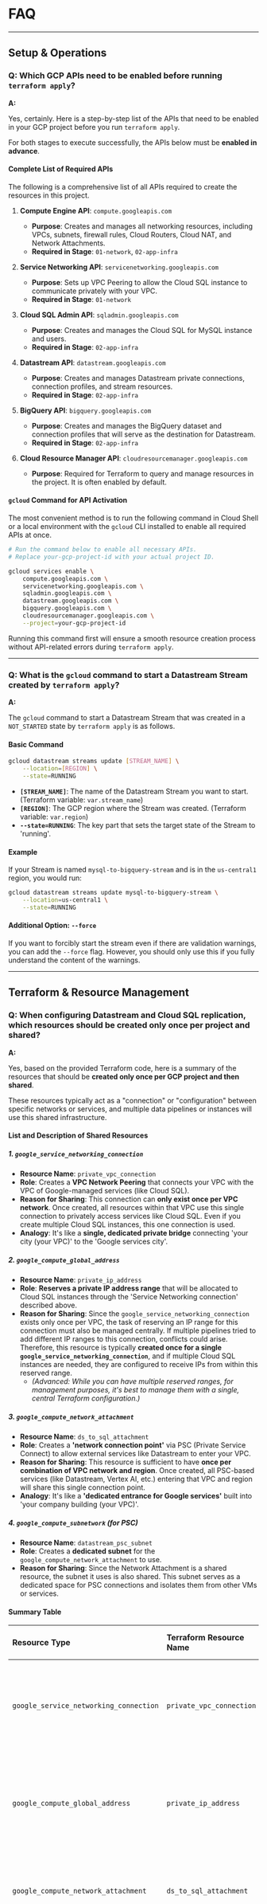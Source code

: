 # FAQ

---

## Setup & Operations

### Q: Which GCP APIs need to be enabled before running `terraform apply`?

**A:**

Yes, certainly. Here is a step-by-step list of the APIs that need to be enabled in your GCP project before you run `terraform apply`.

For both stages to execute successfully, the APIs below must be **enabled in advance**.

#### Complete List of Required APIs

The following is a comprehensive list of all APIs required to create the resources in this project.

1.  **Compute Engine API**: `compute.googleapis.com`
    *   **Purpose**: Creates and manages all networking resources, including VPCs, subnets, firewall rules, Cloud Routers, Cloud NAT, and Network Attachments.
    *   **Required in Stage**: `01-network`, `02-app-infra`

2.  **Service Networking API**: `servicenetworking.googleapis.com`
    *   **Purpose**: Sets up VPC Peering to allow the Cloud SQL instance to communicate privately with your VPC.
    *   **Required in Stage**: `01-network`

3.  **Cloud SQL Admin API**: `sqladmin.googleapis.com`
    *   **Purpose**: Creates and manages the Cloud SQL for MySQL instance and users.
    *   **Required in Stage**: `02-app-infra`

4.  **Datastream API**: `datastream.googleapis.com`
    *   **Purpose**: Creates and manages Datastream private connections, connection profiles, and stream resources.
    *   **Required in Stage**: `02-app-infra`

5.  **BigQuery API**: `bigquery.googleapis.com`
    *   **Purpose**: Creates and manages the BigQuery dataset and connection profiles that will serve as the destination for Datastream.
    *   **Required in Stage**: `02-app-infra`

6.  **Cloud Resource Manager API**: `cloudresourcemanager.googleapis.com`
    *   **Purpose**: Required for Terraform to query and manage resources in the project. It is often enabled by default.

#### `gcloud` Command for API Activation

The most convenient method is to run the following command in Cloud Shell or a local environment with the `gcloud` CLI installed to enable all required APIs at once.

```bash
# Run the command below to enable all necessary APIs.
# Replace your-gcp-project-id with your actual project ID.

gcloud services enable \
    compute.googleapis.com \
    servicenetworking.googleapis.com \
    sqladmin.googleapis.com \
    datastream.googleapis.com \
    bigquery.googleapis.com \
    cloudresourcemanager.googleapis.com \
    --project=your-gcp-project-id
```

Running this command first will ensure a smooth resource creation process without API-related errors during `terraform apply`.

---

### Q: What is the `gcloud` command to start a Datastream Stream created by `terraform apply`?

**A:**

The `gcloud` command to start a Datastream Stream that was created in a `NOT_STARTED` state by `terraform apply` is as follows.

#### Basic Command

```bash
gcloud datastream streams update [STREAM_NAME] \
    --location=[REGION] \
    --state=RUNNING
```

*   **`[STREAM_NAME]`**: The name of the Datastream Stream you want to start. (Terraform variable: `var.stream_name`)
*   **`[REGION]`**: The GCP region where the Stream was created. (Terraform variable: `var.region`)
*   **`--state=RUNNING`**: The key part that sets the target state of the Stream to 'running'.

#### Example

If your Stream is named `mysql-to-bigquery-stream` and is in the `us-central1` region, you would run:

```bash
gcloud datastream streams update mysql-to-bigquery-stream \
    --location=us-central1 \
    --state=RUNNING
```

#### Additional Option: `--force`

If you want to forcibly start the stream even if there are validation warnings, you can add the `--force` flag. However, you should only use this if you fully understand the content of the warnings.

---

## Terraform & Resource Management

### Q: When configuring Datastream and Cloud SQL replication, which resources should be created only once per project and shared?

**A:**

Yes, based on the provided Terraform code, here is a summary of the resources that should be **created only once per GCP project and then shared**.

These resources typically act as a "connection" or "configuration" between specific networks or services, and multiple data pipelines or instances will use this shared infrastructure.

#### List and Description of Shared Resources

##### 1. `google_service_networking_connection`

*   **Resource Name**: `private_vpc_connection`
*   **Role**: Creates a **VPC Network Peering** that connects your VPC with the VPC of Google-managed services (like Cloud SQL).
*   **Reason for Sharing**: This connection can **only exist once per VPC network**. Once created, all resources within that VPC use this single connection to privately access services like Cloud SQL. Even if you create multiple Cloud SQL instances, this one connection is used.
*   **Analogy**: It's like a **single, dedicated private bridge** connecting 'your city (your VPC)' to the 'Google services city'.

##### 2. `google_compute_global_address`

*   **Resource Name**: `private_ip_address`
*   **Role**: **Reserves a private IP address range** that will be allocated to Cloud SQL instances through the 'Service Networking connection' described above.
*   **Reason for Sharing**: Since the `google_service_networking_connection` exists only once per VPC, the task of reserving an IP range for this connection must also be managed centrally. If multiple pipelines tried to add different IP ranges to this connection, conflicts could arise. Therefore, this resource is typically **created once for a single `google_service_networking_connection`**, and if multiple Cloud SQL instances are needed, they are configured to receive IPs from within this reserved range.
    *   *(Advanced: While you can have multiple reserved ranges, for management purposes, it's best to manage them with a single, central Terraform configuration.)*

##### 3. `google_compute_network_attachment`

*   **Resource Name**: `ds_to_sql_attachment`
*   **Role**: Creates a **'network connection point'** via PSC (Private Service Connect) to allow external services like Datastream to enter your VPC.
*   **Reason for Sharing**: This resource is sufficient to have **once per combination of VPC network and region**. Once created, all PSC-based services (like Datastream, Vertex AI, etc.) entering that VPC and region will share this single connection point.
*   **Analogy**: It's like a **'dedicated entrance for Google services'** built into 'your company building (your VPC)'.

##### 4. `google_compute_subnetwork` (for PSC)

*   **Resource Name**: `datastream_psc_subnet`
*   **Role**: Creates a **dedicated subnet** for the `google_compute_network_attachment` to use.
*   **Reason for Sharing**: Since the Network Attachment is a shared resource, the subnet it uses is also shared. This subnet serves as a dedicated space for PSC connections and isolates them from other VMs or services.

#### Summary Table

| Resource Type | Terraform Resource Name | Scope | Why It Should Be Shared |
| :--- | :--- | :--- | :--- |
| `google_service_networking_connection` | `private_vpc_connection` | VPC Network | Can only be created once per VPC. A single gateway for all private service access. |
| `google_compute_global_address` | `private_ip_address` | Service Networking Connection | IP reservations for the above connection must be managed centrally to avoid conflicts. |
| `google_compute_network_attachment` | `ds_to_sql_attachment` | VPC Network + Region | A single entry point shared by all PSC services entering the VPC/region. |
| `google_compute_subnetwork` | `datastream_psc_subnet` | Network Attachment | As the dedicated subnet for the Network Attachment, it is shared along with it. |

---

### Q: If I have already created a `google_service_networking_connection` for another Cloud SQL instance (A), can I not create it again for a new instance (B)?

**A:**

That's correct. **You cannot create it again, and you don't need to.**

The `google_service_networking_connection` is like a "dedicated bridge" that **exists only once per VPC**. Once this bridge is built, all services belonging to that VPC share it.

#### Key Concept: One Bridge, Multiple Plots of Land

*   **`google_service_networking_connection` (The Dedicated Bridge)**: This resource is a single connection between one VPC and Google's services. If you've already created it for instance A, all Google services will continue to use that bridge.
*   **`google_compute_global_address` (IP Address Range, i.e., The Plot of Land)**: When you create a new Cloud SQL instance B, you reuse the existing "bridge" and simply **reserve a new "plot of land" (private IP address range)** on the other side.

#### Conclusion

In a single VPC, you create the `google_service_networking_connection` resource only once. When adding new Cloud SQL instances later, you only need to add a new `reserved_peering_ranges` to that existing connection. Therefore, it is correct that you "cannot create it again," and if it already exists, you must reuse it.

---

### Q: When connecting Datastream and Cloud SQL via PSC, should a Network Attachment be created for each Cloud SQL instance, or just once?

**A:**

The short answer is: **you only need to create the Network Attachment once.**

It is not necessary to create one for each Cloud SQL instance you want to connect to.

#### Why Only Once? (An Analogy)

You can think of the Network Attachment's role as a **'dedicated entrance for Google services'**.

*   **Your VPC Network**: This is your 'company building', isolated from the outside.
*   **Network Attachment**: This is the **'dedicated entrance for Google services'** built into your 'company building'. This entrance is the official pathway for all Google services that support PSC, like Datastream and Vertex AI, to enter your building.
*   **Cloud SQL Instances (A, B, C...)**: These are the 'partner offices' outside your building that need to collaborate with you.

Just as you wouldn't build a new entrance to your company building every time a new partner company comes along, the same principle applies here.

#### Technical Explanation

*   **Scope of a Network Attachment**: The `google_compute_network_attachment` resource is not tied to a specific Cloud SQL instance but to a **VPC network** and a **region**.
*   **Connection Flow**: A service like Datastream enters the consumer's VPC through this Network Attachment and is then routed through the PSC infrastructure to the specific target Cloud SQL instance.

#### Conclusion

For a **single VPC network** and **single region** combination, **one Network Attachment** is sufficient. If you want to connect to multiple Cloud SQL instances within that VPC/region, all connections will share the one Network Attachment you have already created.

---

### Q: What problems can occur if I create multiple Network Attachments?

**A:**

While it might technically work, creating multiple Network Attachments can lead to several management, cost, and potential performance issues.

1.  **Unnecessary Costs**: A Network Attachment is a resource that is billed hourly. If you create multiple, you will be paying for unused Attachments.

2.  **Increased Management Complexity (The Biggest Problem)**:
    *   **Confusing Architecture**: It creates confusion like, "Which service is using which Attachment?", making it difficult to diagnose issues during an outage.
    *   **Terraform Code Duplication**: Having multiple, nearly identical resource blocks clutters the code, harms readability, and makes maintenance difficult.
    *   **Complex Firewall Rules**: You would need to manage separate subnets and firewall rules for each Attachment, complicating security policies and increasing the chance of mistakes.

3.  **Resource Quota Issues**: All GCP resources are subject to quotas. Creating unnecessary Attachments might prevent you from creating one when you actually need it later.

4.  **Potential Performance and Routing Issues**: An unnecessarily complex network configuration can create inefficient traffic paths, potentially leading to minor increases in latency. It also makes debugging much more complicated when problems arise.

#### Conclusion

Creating multiple Network Attachments is like **unnecessarily building multiple front doors in a single building that all lead to the same place**. Adhering to the **"1 VPC, 1 Region, 1 Network Attachment"** principle is the most efficient and correct architectural design in terms of cost, management, and performance.

---

## Networking

### Q: What GCP resource does the `google_service_networking_connection` Terraform resource block create?

**A:**

The `google_service_networking_connection` resource is responsible for creating a **private communication channel** between **your VPC network** and the **VPC network of Google-managed services** (e.g., Cloud SQL).

Technically, this channel is called **VPC Network Peering**.

#### Simple Analogy: A Private Bridge

To understand this concept easily, let's use an analogy.

*   **Your VPC Network**: This is 'your city' that you own. Your virtual machines (VMs) and other services live here.
*   **Google's Service VPC Network**: This is the 'Google services city' owned and managed by Google. Google's managed services like Cloud SQL and Memorystore live here.
*   **`google_service_networking_connection`**: This is a **private, dedicated bridge** connecting 'your city' and the 'Google services city'.

Without this bridge, services in 'your city' would have to use the public internet to access Cloud SQL in the 'Google services city'. But by building this dedicated bridge, they can communicate directly, securely, and quickly without going out into the public.

#### Mapping Code to Actual Resources

Let's look at how the code block in `main.tf` creates this 'dedicated bridge'.

```terraform
resource "google_service_networking_connection" "private_vpc_connection" {
  network                 = data.google_compute_network.main_vpc.id
  service                 = "servicenetworking.googleapis.com"
  reserved_peering_ranges = [...] 
}
```

*   `network`: Specifies the starting point of the 'dedicated bridge', which is **your VPC network**.
*   `service`: Specifies the destination of the 'dedicated bridge', connecting to the **city where Google's managed services are located**.
*   `reserved_peering_ranges`: This is the most crucial part. It **reserves a private IP address range** in the 'Google services city' for your Cloud SQL instance to use. It's like telling them, "Once the bridge is connected, please build a house (IP address) for my Cloud SQL within this range."

#### Core Purposes

1.  **Private IP Communication**: Allows resources in your VPC to communicate with the Cloud SQL instance using its private IP, not a public one.
2.  **Enhanced Security**: Greatly improves security by eliminating the need to expose your database to the public internet.
3.  **Simplified Networking**: Allows you to use Google-managed services as if they were inside your own VPC, without complex firewall or VPN configurations.

In conclusion, this resource is an essential "network bridge" for integrating your infrastructure with Google's managed services securely and efficiently.

---

### Q: Where can I verify the VPC Peering for a private Cloud SQL connection?

**A:**

That's an excellent question. The VPC Peering used for Cloud SQL's private IP connection is managed slightly differently from standard VPC Peering, and the location to verify it is specific.

The short answer is that you check it on the **standard VPC Network Peering page**, but you need to look for a **special, Google-managed peering connection**.

#### How Cloud SQL Private Connections Work (Private Services Access)

First, understanding the principle makes it easier.

*   When a user creates a Cloud SQL instance with a 'private IP', Google internally provisions that SQL instance in a **Google-owned VPC network**.
*   Then, it automatically sets up **VPC Network Peering** between the user's VPC and the Google-owned VPC.
*   This mechanism is called **'Private Services Access'**.

Therefore, what we need to find is the peering connection between our project's VPC and Google's service VPC.

#### How to Verify

##### 1. Verify in the Google Cloud Console (Web UI)

1.  Log in to the Google Cloud Console.
2.  Navigate to **Navigation menu (☰)** > **VPC network** > **VPC network peering**.
3.  In the table, look for a peering connection with the following characteristics:

    *   **Name**: `servicenetworking-googleapis-com`
    *   **Peer project ID**: `servicenetworking` or another Google-owned project ID.
    *   **State**: Must be `ACTIVE`.

    *   The connection named **`servicenetworking-googleapis-com`** is the VPC Peering for private connections to Google-managed services like Cloud SQL and Memorystore.
    *   If the **state is `ACTIVE`**, it means the network path between your VPC and the Google service VPC (where Cloud SQL resides) has been successfully established.

##### 2. Verify with the `gcloud` CLI (Command-Line Tool)

You can also verify this by running the following command in your terminal:

```bash
gcloud compute networks peerings list --network=[YOUR_VPC_NAME]
```

*   Replace `[YOUR_VPC_NAME]` with the name of your actual VPC network.

**Example Output:**

```
NAME: servicenetworking-googleapis-com
NETWORK: default
PEER_PROJECT: servicenetworking
STATE: ACTIVE
STATE_DETAILS: [OK]
```

If the `servicenetworking-googleapis-com` peering appears with an `ACTIVE` state like this, it is connected correctly.

#### Summary

| Item | Details |
| :--- | :--- |
| **Verification Location** | **VPC network > VPC network peering** page |
| **Name to Look For** | `servicenetworking-googleapis-com` |
| **Core Concept** | Private Services Access |
| **Normal State** | `ACTIVE` |

---

### Q: Is it necessary to enable Private Service Access (PSA) for Cloud SQL when connecting from Datastream using Private Service Connect (PSC)?

**A:**

No, it is **not necessary to enable Private Service Access (PSA)**.

The short answer is that PSC and PSA are **two different methods for private connectivity**. Datastream is designed to use PSC, which functions independently of PSA.

#### Detailed Explanation: Private Service Connect (PSC) vs. Private Service Access (PSA)

Understanding the difference between these two technologies is key. Both provide private connectivity, but they operate differently and have distinct use cases.

| Feature | **Private Service Access (PSA)** | **Private Service Connect (PSC)** |
| :--- | :--- | :--- |
| **Core Concept** | **VPC Peering** | **Service Endpoint** |
| **Connection Model** | **VPC-to-VPC Connection**<br>Connects your entire VPC to a Google services VPC. | **Service-to-VPC Connection**<br>Exposes a specific service (like a Cloud SQL instance) as an internal IP address inside your VPC. |
| **IP Management** | Requires you to **reserve** an IP range in your VPC. | Does not require a reserved IP range.<br>It consumes a single internal IP address from your VPC's subnet. |
| **Analogy** | **A Private Bridge**<br>Builds a bridge connecting your city to the Google services city. | **A Private Entrance**<br>Creates a dedicated entrance for a specific partner (Cloud SQL) inside your own building. |
| **Key Resource** | `google_service_networking_connection` | `google_compute_network_attachment`<br>(Used by the service producer, consumed by a forwarding rule) |

#### Why Datastream Doesn't Need PSA

1.  **Datastream is a Service Consumer:** Datastream needs to connect to a specific published service (Cloud SQL). PSC is designed precisely for this service-centric connection model.

2.  **PSC's Connection Method:**
    *   The Cloud SQL instance acts as a "published service."
    *   Datastream accesses this published service through a **Network Attachment** created in your VPC.
    *   This process establishes a private path to the service itself, independent of the VPC-wide peering created by PSA. Therefore, building the PSA "bridge" is not required for this scenario.

#### Summary

*   **Private Service Access (PSA)** uses **VPC Peering** to connect your VPC to a Google services VPC.
*   **Private Service Connect (PSC)** exposes a specific service as a **private endpoint** inside your VPC.
*   Datastream uses **PSC** to connect to Cloud SQL.
*   Therefore, in a scenario where you are connecting Datastream to Cloud SQL via PSC, **you do not need to enable PSA.**

---

### Q: If Private Service Access (PSA) isn't needed for Datastream with PSC, can a user in the VPC also connect to Cloud SQL securely using only PSC, without PSA?

**A:**

Yes, absolutely. When you need to securely access Cloud SQL for MySQL from within your VPC (e.g., from a GCE VM), you can **connect using only Private Service Connect (PSC) without needing Private Service Access (PSA)**. In fact, for modern architectures, this is often the recommended approach.

#### How is it possible to connect from the VPC using only PSC?

This is possible because PSC makes the Cloud SQL instance appear **as if it were a native resource within your own VPC**.

##### How PSC Works for In-VPC Access

1.  **Service Publishing**: The Cloud SQL instance makes itself available as a "published service" via PSC, ready for authorized consumers to connect.
2.  **Endpoint Creation**: You create a PSC **endpoint** within your own VPC that points to this published Cloud SQL service.
    *   In GCP, the actual resource for this endpoint is a **Forwarding Rule**.
    *   This forwarding rule is assigned an **internal IP address from your VPC's own subnet**.
3.  **Connection**: Now, VMs or other resources inside your VPC connect to Cloud SQL using this new internal IP address, not the original Cloud SQL IP.
    *   For example, from a VM, you could connect directly using `mysql -h 10.10.0.5 ...`, where `10.10.0.5` is the internal IP in your VPC.
    *   All network traffic is securely routed through Google's backbone network to the Cloud SQL instance.

This approach is like creating a "private entrance" (PSC endpoint) to Cloud SQL inside your VPC, instead of building a "bridge" (PSA) that connects the entire VPC.

#### Comparison: PSA vs. PSC (for VPC-to-Cloud SQL Access)

| Feature | **Private Service Access (PSA)** | **Private Service Connect (PSC)** |
| :--- | :--- | :--- |
| **Connection Method** | **VPC Peering** | **Endpoint** |
| **IP Address** | Uses a reserved IP range (separate from your subnets) | **Uses an internal IP from your subnet** |
| **Network Management** | Requires managing peering routes and firewall rules | Managed like any other internal resource with firewall rules |
| **Flexibility** | Less flexible (VPC-to-VPC) | Highly flexible (per-service endpoint) |
| **IP Conflict Risk** | Potential for IP range conflicts with peered network | **No IP conflict risk** |

#### Why is PSC a More Modern Approach?

*   **Simplified IP Management**: It uses your VPC's native IP scheme, making it intuitive to manage.
*   **Simplified Network Policies**: PSC endpoints can be treated like regular VMs, making it easy to apply existing firewall rules and security policies.
*   **No IP Overlap Issues**: It inherently avoids the classic problem of IP range conflicts that can occur with VPC peering.
*   **Easier On-Premises Connectivity**: On-premises environments connected via VPN or Interconnect can easily access the PSC endpoint without complex custom route advertisements.

#### Summary

When private access from your VPC to Cloud SQL is needed, you have two valid options:

1.  **Using PSA**: Peer your VPC with the Google services VPC (the traditional method).
2.  **Using PSC**: Create an endpoint (an internal IP) in your VPC that points to Cloud SQL (the modern method).

Therefore, if Datastream uses PSC and your VPC also uses PSC to connect to Cloud SQL, **PSA is not needed at all.**

---

### References

The official Google Cloud documentation referenced to formulate this answer is as follows:

1.  **Overview of private connectivity options in Datastream**
    *   [https://cloud.google.com/datastream/docs/private-connectivity](https://cloud.google.com/datastream/docs/private-connectivity)
    *   This document explains that while Datastream supports both VPC Peering and Private Service Connect, PSC is the more recommended approach.

2.  **Configure connectivity using Private Service Connect**
    *   [https://cloud.google.com/datastream/docs/configure-connectivity-private-service-connect](https://cloud.google.com/datastream/docs/configure-connectivity-private-service-connect)
    *   This guide describes the specific procedures and required resources (like `Network Attachment`) for setting up PSC in Datastream.

3.  **Private Services Access**
    *   [https://cloud.google.com/vpc/docs/private-services-access](https://cloud.google.com/vpc/docs/private-services-access)
    *   This document provides a detailed explanation of the concepts and operational model of PSA (based on VPC Peering), which helps in understanding its differences from PSC.

### Q: Can Cloud Run or App Engine also use Private Service Connect (PSC) to securely access Cloud SQL for MySQL?

**A:**

Yes, absolutely. **Cloud Run and App Engine can use Private Service Connect (PSC) to securely and privately access Cloud SQL for MySQL.**

However, the connection method is slightly different from a GCE VM and requires an additional component called the **Serverless VPC Access Connector**.

---

#### Detailed Explanation: How Serverless Environments Integrate with PSC

Cloud Run and App Engine Standard run in a Google-managed serverless environment, outside of your VPC. For these services to access resources inside your VPC (including a PSC endpoint), they first need a "bridge" into your network. The **Serverless VPC Access Connector** serves as that bridge.

##### 1. Cloud Run and App Engine Standard Environment

Both of these services use the same mechanism.

**How it works:**

1.  **Create a PSC Endpoint**: First, as described previously, you create a PSC endpoint (a forwarding rule with an internal IP) in your VPC that points to the Cloud SQL instance.
2.  **Create a VPC Access Connector**: You create a Serverless VPC Access Connector in the same region as your VPC. This connector acts as a tunnel between the serverless environment and your VPC.
3.  **Attach the Connector to Your Service**: When deploying your Cloud Run or App Engine service, you configure it to use this VPC Access Connector.
4.  **Connect**: The code in your service can now connect directly to the internal IP address of the PSC endpoint.
    *   This traffic is routed through the VPC Access Connector into your VPC.
    *   Once inside the VPC, the traffic is securely routed through the PSC endpoint to the Cloud SQL instance.

**Connection Flow Summary:**
`Cloud Run/App Engine Standard` → `Serverless VPC Access Connector` → `Your VPC` → `PSC Endpoint (Internal IP)` → `Cloud SQL`

##### 2. App Engine Flexible Environment

The App Engine Flexible environment is different. Its services run as GCE VM instances **within your project's VPC**.

**How it works:**

*   Since the App Engine Flex application already exists inside your VPC, **no VPC Access Connector is needed**.
*   It can connect directly to the PSC endpoint's internal IP address, exactly like a standard GCE VM.

---

#### Architecture Comparison Summary

| Service | Connection Method | Key Components Required |
| :--- | :--- | :--- |
| **Cloud Run** | Indirect Connection | **Serverless VPC Access Connector** + PSC Endpoint |
| **App Engine Standard** | Indirect Connection | **Serverless VPC Access Connector** + PSC Endpoint |
| **App Engine Flexible** | **Direct Connection** | PSC Endpoint |
| **Compute Engine (GCE)** | **Direct Connection** | PSC Endpoint |

---

#### Why Use This Approach? (Advantages)

*   **Consistent Network Policy**: All private traffic to Cloud SQL (from VMs, serverless, etc.) can be centralized through a single PSC endpoint, allowing for consistent firewall and network policy management.
*   **Complete Privacy**: The Cloud SQL instance does not need a public IP address, and all traffic remains on Google's internal network, maximizing security.
*   **Avoids PSA Complexity**: Since it doesn't use VPC Peering (PSA), there are no concerns about IP range conflicts or complex peering route management.

#### Summary

Cloud Run and App Engine Standard can privately connect to Cloud SQL by first entering the VPC via a **Serverless VPC Access Connector** and then accessing a **PSC endpoint** created within the VPC. App Engine Flexible, being already inside the VPC, can connect directly to the PSC endpoint without a connector.

This architecture is one of the standard methods for modern serverless applications to communicate securely and efficiently with Google Cloud's managed database services.

---

### References

The official Google Cloud documentation supporting this answer includes:

1.  **Serverless VPC Access overview**
    *   [https://cloud.google.com/vpc/docs/serverless-vpc-access](https://cloud.google.com/vpc/docs/serverless-vpc-access)
    *   The core document explaining the concept of the VPC Access Connector and how it enables serverless environments to access VPC resources.

2.  **Connect to a VPC network from Cloud Run**
    *   [https://cloud.google.com/run/docs/configuring/connecting-vpc](https://cloud.google.com/run/docs/configuring/connecting-vpc)
    *   Guides on how to configure a Cloud Run service with a VPC Access Connector to access resources with internal IP addresses (including PSC endpoints).

3.  **Connect to an instance using Private Service Connect**
    *   [https://cloud.google.com/sql/docs/mysql/connect-private-service-connect](https://cloud.google.com/sql/docs/mysql/connect-private-service-connect)
    *   Details the process of creating the PSC endpoint within the VPC, which is the target the serverless service will ultimately connect to.

---

## Datastream

### Q: What is the default value for `desired_state` in the `google_datastream_stream` resource?

**A:**

According to the official Terraform documentation, the `desired_state` argument has **no explicit default value**.

However, if you **omit** this argument from your code, Terraform will not pass a `desired_state` value to the GCP API. In this case, following the default behavior of the GCP Datastream API, the Stream will be created in the **`NOT_STARTED`** state.

#### Behavior Summary by Scenario

| `desired_state` Setting | Terraform Action | Final Stream State | Description |
| :--- | :--- | :--- | :--- |
| **Argument Omitted** | Does not include the `desired_state` field in the API call | **`NOT_STARTED`** | **(GCP API Default Behavior)** The resource is created, but data replication has not begun. |
| `desired_state = "RUNNING"` | Sets `desired_state` to "RUNNING" in the API call | `RUNNING` | Immediately starts the stream to begin data replication after resource creation. |
| `desired_state = "PAUSED"` | Sets `desired_state` to "PAUSED" in the API call | `PAUSED` | Immediately places the stream in a paused state after resource creation. |

Therefore, if you omit the `desired_state` line from your code, the Stream will be safely created in a `NOT_STARTED` state, allowing you to start it manually later.

---

### Q: Considering Datastream's configuration, how are multiple databases and tables stored in BigQuery?

**A:**

Datastream preserves the **hierarchy** of the source (MySQL) in the destination (BigQuery).

*   **MySQL Hierarchy**: `Database (Schema) → Table`
*   **BigQuery Hierarchy**: `Project → Dataset → Table`

Datastream maps a MySQL `database` to a BigQuery `dataset` and a MySQL `table` to a BigQuery `table`, thus preserving this structure.

#### Storage Method: The `source_hierarchy_datasets` Setting

This behavior is controlled by the **`source_hierarchy_datasets`** setting within the `bigquery_destination_config` block of the `google_datastream_stream` resource.

```terraform

destination_config {
  bigquery_destination_config {
    source_hierarchy_datasets {
      dataset_template {
        location = var.bigquery_dataset_location
        dataset_id_prefix = "my_cdc_data" // Example prefix
      }
    }
  }
}
```

#### Specific Storage Example

If your source MySQL has `sales_db` and `inventory_db` databases, the following datasets and tables will be created in BigQuery:

*   **`my_cdc_data_sales_db`** (Dataset)
    *   `customers` (Table)
    *   `orders` (Table)
*   **`my_cdc_data_inventory_db`** (Dataset)
    *   `products` (Table)

**Summary Rule:**
> BigQuery Dataset Name = **`[dataset_id_prefix]_[source_database_name]`**

This method ensures that the logical separation of the source is maintained in BigQuery, making it very easy to identify and manage the data.

#### Additional Metadata in BigQuery Tables

Each table created in BigQuery includes all the columns from the source table, plus useful **metadata columns** added by Datastream.

| Metadata Column | Description |
| :--- | :--- |
| `datastream_metadata.uuid` | A unique identifier for each row. |
| `datastream_metadata.source_timestamp` | The actual time the change occurred at the source. |
| `datastream_metadata.is_deleted` | A `BOOLEAN` value indicating whether the row was `DELETE`d at the source (Soft-delete). |

This metadata enables sophisticated, time-based data analysis.